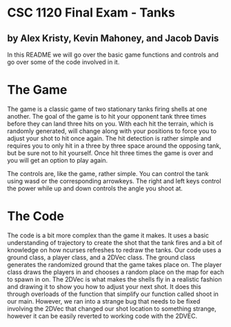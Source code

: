 # CSC 1120 Final Exam - Tanks

## by Alex Kristy, Kevin Mahoney, and Jacob Davis

In this README we will go over the basic game functions and controls and go over some of the code involved in it.

# The Game
The game is a classic game of two stationary tanks firing shells at one another. The goal of the game is to hit your opponent tank three times before they can land three hits on you. With each hit the terrain, which is randomly generated, will change along with your positions to force you to adjust your shot to hit once again. The hit detection is rather simple and requires you to only hit in a three by three space around the opposing tank, but be sure not to hit yourself. Once hit three times the game is over and you will get an option to play again. 

The controls are, like the game, rather simple. You can control the tank using wasd or the corresponding arrowkeys. The right and left keys control the power while up and down controls the angle you shoot at.

# The Code
The code is a bit more complex than the game it makes. It uses a basic understanding of trajectory to create the shot that the tank fires and a bit of knowledge on how ncurses refreshes to redraw the tanks. Our code uses a ground class, a player class, and a 2DVec class. The ground class generates the randomized ground that the game takes place on. The player class draws the players in and chooses a random place on the map for each to spawn in on. The 2DVec is what makes the shells fly in a realistic fashion and drawing it to show you how to adjust your next shot. It does this through overloads of the function that simplify our function called shoot in our main. However, we ran into a strange bug that needs to be fixed involving the 2DVec 
that changed our shot location to something strange, however it can be easily reverted to working code with the 2DVEC. 
